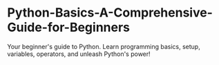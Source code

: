 # Python-Basics-A-Comprehensive-Guide-for-Beginners
Your beginner's guide to Python. Learn programming basics, setup, variables, operators, and unleash Python's power!
